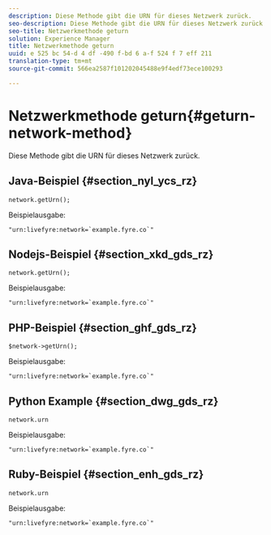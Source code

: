 ```yaml
---
description: Diese Methode gibt die URN für dieses Netzwerk zurück.
seo-description: Diese Methode gibt die URN für dieses Netzwerk zurück.
seo-title: Netzwerkmethode geturn
solution: Experience Manager
title: Netzwerkmethode geturn
uuid: e 525 bc 54-d 4 df -490 f-bd 6 a-f 524 f 7 eff 211
translation-type: tm+mt
source-git-commit: 566ea2587f101202045488e9f4edf73ece100293

---
```



# Netzwerkmethode geturn{#geturn-network-method}

Diese Methode gibt die URN für dieses Netzwerk zurück.

## Java-Beispiel {#section_nyl_ycs_rz}

```
network.getUrn(); 
```

Beispielausgabe:

```
"urn:livefyre:network=`example.fyre.co`" 
```

## Nodejs-Beispiel {#section_xkd_gds_rz}

```
network.getUrn(); 
```

Beispielausgabe:

```
"urn:livefyre:network=`example.fyre.co`" 
```

## PHP-Beispiel {#section_ghf_gds_rz}

```
$network->getUrn(); 
```

Beispielausgabe:

```
"urn:livefyre:network=`example.fyre.co`" 
```

## Python Example {#section_dwg_gds_rz}

```
network.urn 
```

Beispielausgabe:

```
"urn:livefyre:network=`example.fyre.co`" 
```

## Ruby-Beispiel {#section_enh_gds_rz}

```
network.urn 
```

Beispielausgabe:

```
"urn:livefyre:network=`example.fyre.co`" 
```

